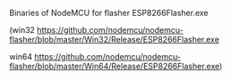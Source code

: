Binaries of NodeMCU for flasher ESP8266Flasher.exe 

(win32 https://github.com/nodemcu/nodemcu-flasher/blob/master/Win32/Release/ESP8266Flasher.exe

 win64 https://github.com/nodemcu/nodemcu-flasher/blob/master/Win64/Release/ESP8266Flasher.exe)
 
